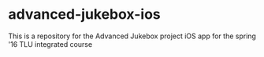 # advanced-jukebox-ios
This is a repository for the Advanced Jukebox project iOS app for the spring '16 TLU integrated course
